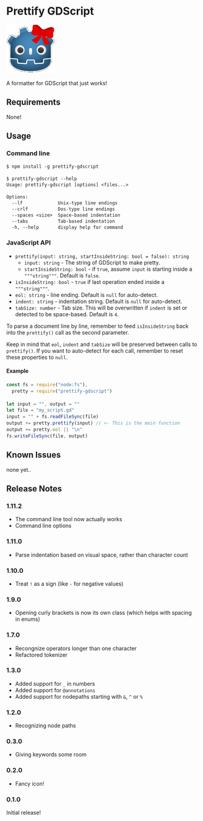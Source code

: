 # Prettify GDScript

![pretty godot](./images/pretty.png)

A formatter for GDScript that just works!

## Requirements

None!

## Usage

### Command line

```
$ npm install -g prettify-gdscript

$ prettify-gdscript --help
Usage: prettify-gdscript [options] <files...>

Options:
  --lf             Unix-type line endings
  --crlf           Dos-type line endings
  --spaces <size>  Space-based indentation
  --tabs           Tab-based indentation
  -h, --help       display help for command
```

### JavaScript API

  - `prettify(input: string, startInsideString: bool = false): string`
    - `input: string` - The string of GDScript to make pretty.
    - `startInsideString: bool` - if `true`, assume `input` is starting inside a `"""string"""`. Default is `false`.
  - `isInsideString: bool` - `true` if last operation ended inside a `"""string"""`.
  - `eol: string` - line ending. Default is `null` for auto-detect.
  - `indent: string` - indentation string. Default is `null` for auto-detect.
  - `tabSize: number` - Tab size. This will be overwritten if `indent` is set or detected to be space-based. Default is `4`.

To parse a document line by line, remember to feed `isInsideString` back into the `prettify()` call as the second parameter.

Keep in mind that `eol`, `indent` and `tabSize` will be preserved between calls to `prettify()`.
If you want to auto-detect for each call, remember to reset these properties to `null`.

#### Example

```js
const fs = require("node:fs"),
  pretty = require("prettify-gdscript")

let input = "", output = ""
let file = "my_script.gd"
input = "" + fs.readFileSync(file)
output += pretty.prettify(input) // <- This is the main function
output += pretty.eol || "\n"
fs.writeFileSync(file, output)
```

## Known Issues

none yet..

## Release Notes

### 1.11.2

 - The command line tool now actually works
 - Command line options

### 1.11.0

 - Parse indentation based on visual space, rather than character count

### 1.10.0

 - Treat `!` as a sign (like `-` for negative values)

### 1.9.0

 - Opening curly brackets is now its own class (which helps with spacing in enums)

### 1.7.0

 - Recongnize operators longer than one character
 - Refactored tokenizer

### 1.3.0

 - Added support for `_` in numbers
 - Added support for `@annotations`
 - Added support for nodepaths starting with `&`, `^` or `%`

### 1.2.0

 - Recognizing node paths

### 0.3.0

 - Giving keywords some room

### 0.2.0

  - Fancy icon!

### 0.1.0

Initial release!
